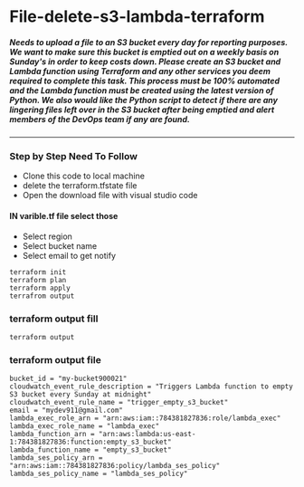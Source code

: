 # File-delete-s3-lambda-terraform

##### Needs to upload a file to an S3 bucket every day for reporting purposes.  We want to make sure this bucket is emptied out on a weekly basis on Sunday's in order to keep costs down.  Please create an S3 bucket and Lambda function using Terraform and any other services you deem required to complete this task.   This process must be 100% automated and the Lambda function must be created using the latest version of Python.  We also would like the Python script to detect if there are any lingering files left over in the S3 bucket after being emptied and alert members of the DevOps team if any are found.

-------------------------------------------
### Step by Step Need To Follow
- Clone this code to local machine
- delete the terraform.tfstate file
- Open the download file with visual studio code
#### IN varible.tf file  select those
- Select region 
- Select bucket name
- Select email to get notify
```
terraform init
terraform plan
terraform apply
terrafrom output
````

### terraform output fill
```
terraform output
```
### terraform output file
```
bucket_id = "my-bucket900021"
cloudwatch_event_rule_description = "Triggers Lambda function to empty S3 bucket every Sunday at midnight"
cloudwatch_event_rule_name = "trigger_empty_s3_bucket"
email = "mydev911@gmail.com"
lambda_exec_role_arn = "arn:aws:iam::784381827836:role/lambda_exec"
lambda_exec_role_name = "lambda_exec"
lambda_function_arn = "arn:aws:lambda:us-east-1:784381827836:function:empty_s3_bucket"
lambda_function_name = "empty_s3_bucket"
lambda_ses_policy_arn = "arn:aws:iam::784381827836:policy/lambda_ses_policy"
lambda_ses_policy_name = "lambda_ses_policy"
```

